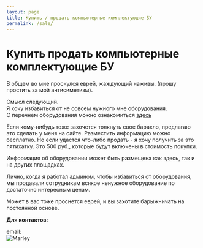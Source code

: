 ```yaml
---
layout: page
title: Купить / продать компьютерные комплектующие БУ
permalink: /sale/
---
```


# Купить продать компьютерные комплектующие БУ

В общем во мне проснулся еврей, жаждующий наживы. (прошу простить за мой антисиметизм).

Смысл следующий.  
Я хочу избавиться от не совсем нужного мне оборудования.  
С перечнем оборудования можно ознакомиться <a href="http://konfiskat.ru/sale/">здесь</a>

Если кому-нибудь тоже захочется толкнуть свое барахло, предлагаю это сделать у меня на сайте.
Разместить информацию можно бесплатно. Но если удастся что-либо продать - я хочу получить за это пятихатку. Это 500 руб., которые будут включены в стоимость покупки.

Информация об оборудовании может быть размещена как здесь, так и на других площадках.

Лично, когда я работал админом, чтобы избавиться от оборудования, мы продавали сотрудникам всякое ненужное оборудование по достаточно интересным ценам.

Может в вас тоже проснется еврей, и вы захотите барыжничать на постоянной основе.


**Для контактов:**

email:  
![Marley](http://img.fotografii.org/a3333333mail.gif "Marley")
